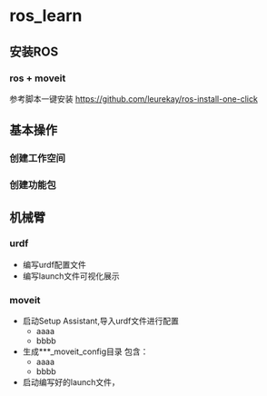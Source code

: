 # ros_learn

## 安装ROS

### ros + moveit
参考脚本一键安装
https://github.com/leurekay/ros-install-one-click

## 基本操作
### 创建工作空间

### 创建功能包


## 机械臂

### urdf
- 编写urdf配置文件
- 编写launch文件可视化展示
  
### moveit
- 启动Setup Assistant,导入urdf文件进行配置
  - aaaa
  - bbbb
- 生成***_moveit_config目录
  包含：
  - aaaa
  - bbbb
- 启动编写好的launch文件，
  



